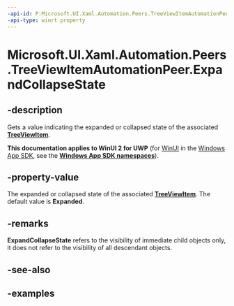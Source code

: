 ```yaml
---
-api-id: P:Microsoft.UI.Xaml.Automation.Peers.TreeViewItemAutomationPeer.ExpandCollapseState
-api-type: winrt property
---
```


<!-- Property syntax.
public ExpandCollapseState ExpandCollapseState { get; }
-->

# Microsoft.UI.Xaml.Automation.Peers.TreeViewItemAutomationPeer.ExpandCollapseState

## -description

Gets a value indicating the expanded or collapsed state of the associated **[TreeViewItem](/uwp/api/windows.ui.xaml.controls.treeviewitem)**.

**This documentation applies to WinUI 2 for UWP** (for [WinUI](/windows/apps/winui/winui3/) in the [Windows App SDK](/windows/apps/windows-app-sdk/), see the **[Windows App SDK namespaces](/windows/windows-app-sdk/api/winrt/)**).

## -property-value

The expanded or collapsed state of the associated **[TreeViewItem](/uwp/api/windows.ui.xaml.controls.treeviewitem)**. The default value is **Expanded**.

## -remarks

**ExpandCollapseState** refers to the visibility of immediate child objects only, it does not refer to the visibility of all descendant objects.  

## -see-also

## -examples
